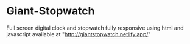 # Giant-Stopwatch
Full screen digital clock and stopwatch fully responsive
using html and javascript
available at   "http://giantstopwatch.netlify.app/"
